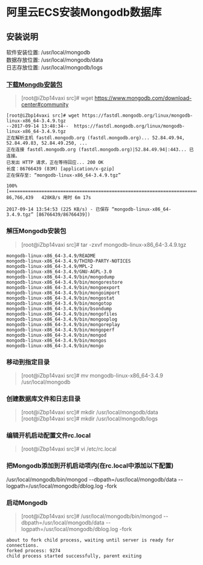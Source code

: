 # 阿里云ECS安装Mongodb数据库

## 安装说明  
软件安装位置: /usr/local/mongodb  
数据存放位置: /usr/local/mongodb/data  
日志存放位置: /usr/local/mongodb/logs  

### [下载Mongdb安装包](https://www.mongodb.com/download-center#community)
> [root@iZbp14vaxi src]# wget https://www.mongodb.com/download-center#community  

```
[root@iZbp14vaxi src]# wget https://fastdl.mongodb.org/linux/mongodb-linux-x86_64-3.4.9.tgz
--2017-09-14 13:48:34--  https://fastdl.mongodb.org/linux/mongodb-linux-x86_64-3.4.9.tgz
正在解析主机 fastdl.mongodb.org (fastdl.mongodb.org)... 52.84.49.94, 52.84.49.83, 52.84.49.250, ...
正在连接 fastdl.mongodb.org (fastdl.mongodb.org)|52.84.49.94|:443... 已连接。
已发出 HTTP 请求，正在等待回应... 200 OK
长度：86766439 (83M) [application/x-gzip]
正在保存至: “mongodb-linux-x86_64-3.4.9.tgz”

100%[==============================================================================>] 86,766,439   428KB/s 用时 6m 17s 

2017-09-14 13:54:53 (225 KB/s) - 已保存 “mongodb-linux-x86_64-3.4.9.tgz” [86766439/86766439])
```

### 解压Mongodb安装包
> [root@iZbp14vaxi src]# tar -zxvf mongodb-linux-x86_64-3.4.9.tgz   

```
mongodb-linux-x86_64-3.4.9/README
mongodb-linux-x86_64-3.4.9/THIRD-PARTY-NOTICES
mongodb-linux-x86_64-3.4.9/MPL-2
mongodb-linux-x86_64-3.4.9/GNU-AGPL-3.0
mongodb-linux-x86_64-3.4.9/bin/mongodump
mongodb-linux-x86_64-3.4.9/bin/mongorestore
mongodb-linux-x86_64-3.4.9/bin/mongoexport
mongodb-linux-x86_64-3.4.9/bin/mongoimport
mongodb-linux-x86_64-3.4.9/bin/mongostat
mongodb-linux-x86_64-3.4.9/bin/mongotop
mongodb-linux-x86_64-3.4.9/bin/bsondump
mongodb-linux-x86_64-3.4.9/bin/mongofiles
mongodb-linux-x86_64-3.4.9/bin/mongooplog
mongodb-linux-x86_64-3.4.9/bin/mongoreplay
mongodb-linux-x86_64-3.4.9/bin/mongoperf
mongodb-linux-x86_64-3.4.9/bin/mongod
mongodb-linux-x86_64-3.4.9/bin/mongos
mongodb-linux-x86_64-3.4.9/bin/mongo
```

### 移动到指定目录
> [root@iZbp14vaxi src]# mv mongodb-linux-x86_64-3.4.9 /usr/local/mongodb

### 创建数据库文件和日志目录
> [root@iZbp14vaxi src]# mkdir /usr/local/mongodb/data  
> [root@iZbp14vaxi src]# mkdir /usr/local/mongodb/logs  

### 编辑开机启动配置文件rc.local
> [root@iZbp14vaxi src]# vi /etc/rc.local  

### 把Mongodb添加到开机启动项内(在rc.local中添加以下配置)
/usr/local/mongodb/bin/mongod --dbpath=/usr/local/mongodb/data --logpath=/usr/local/mongodb/dblog.log -fork

### 启动Mongodb
> [root@iZbp14vaxi src]# /usr/local/mongodb/bin/mongod --dbpath=/usr/local/mongodb/data --logpath=/usr/local/mongodb/dblog.log -fork  

```
about to fork child process, waiting until server is ready for connections.
forked process: 9274
child process started successfully, parent exiting
```
